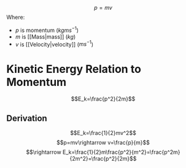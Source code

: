 $$p=mv$$
Where:
- $p$ is momentum ($kgms^{-1}$)
- $m$ is [[Mass|mass]] ($kg$)
- $v$ is [[Velocity|velocity]] ($ms^{-1}$)

# Kinetic Energy Relation to Momentum
$$E_k=\frac{p^2}{2m}$$
## Derivation
$$E_k=\frac{1}{2}mv^2$$
$$p=mv\rightarrow v=\frac{p}{m}$$
$$\rightarrow E_k=\frac{1}{2}m\frac{p^2}{m^2}=\frac{p^2m}{2m^2}=\frac{p^2}{2m}$$

